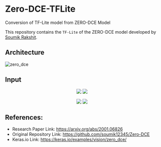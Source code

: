 # Zero-DCE-TFLite
Conversion of TF-Lite model from ZERO-DCE Model

This repository contains the `TF-Lite` of the ZERO-DCE model developed by  [Soumik Rakshit](https://twitter.com/soumikRakshit96).

## Architecture

![zero_dce](https://user-images.githubusercontent.com/41967348/136263809-81913413-a80d-46c3-aae7-c2633b471ec6.png)

## Input

<p align="center">
  <img src="https://user-images.githubusercontent.com/41967348/136264893-b2593241-e556-4e1d-b64f-56f00216b29e.png">
  <img src="https://user-images.githubusercontent.com/41967348/136264907-5a65176a-1738-48ca-8650-99e5af1f14bc.png">
</p>

<p align="center">
  <img src="https://user-images.githubusercontent.com/41967348/136265057-0553da45-ab17-4eac-bef1-c3a616271e24.png">
  <img src="https://user-images.githubusercontent.com/41967348/136265071-194382e5-2607-4a29-b834-f5aa365625b5.png">
</p>

## References:

* Research Paper Link: https://arxiv.org/abs/2001.06826
* Original Repository Link: https://github.com/soumik12345/Zero-DCE
* Keras.io Link: https://keras.io/examples/vision/zero_dce/

